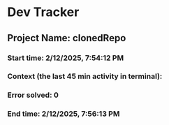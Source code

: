# Dev Tracker

  ## Project Name: clonedRepo
  ### Start time: 2/12/2025, 7:54:12 PM
  ### Context (the last 45 min activity in terminal): 
  
  ### Error solved: 0
  ### End time: 2/12/2025, 7:56:13 PM

  